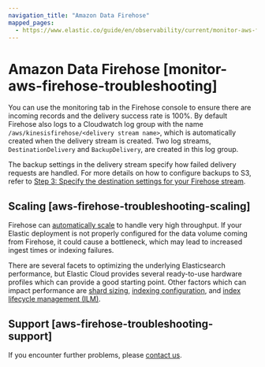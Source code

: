 ```yaml
---
navigation_title: "Amazon Data Firehose"
mapped_pages:
  - https://www.elastic.co/guide/en/observability/current/monitor-aws-firehose-troubleshooting.html
---
```




# Amazon Data Firehose [monitor-aws-firehose-troubleshooting]


You can use the monitoring tab in the Firehose console to ensure there are incoming records and the delivery success rate is 100%. By default Firehose also logs to a Cloudwatch log group with the name `/aws/kinesisfirehose/<delivery stream name>`, which is automatically created when the delivery stream is created. Two log streams, `DestinationDelivery` and `BackupDelivery`, are created in this log group.

The backup settings in the delivery stream specify how failed delivery requests are handled. For more details on how to configure backups to S3, refer to [Step 3: Specify the destination settings for your Firehose stream](../../solutions/observability/cloud/monitor-amazon-web-services-aws-with-amazon-data-firehose.md#firehose-step-three).


## Scaling [aws-firehose-troubleshooting-scaling]

Firehose can [automatically scale](https://docs.aws.amazon.com/firehose/latest/dev/limits.md) to handle very high throughput. If your Elastic deployment is not properly configured for the data volume coming from Firehose, it could cause a bottleneck, which may lead to increased ingest times or indexing failures.

There are several facets to optimizing the underlying Elasticsearch performance, but Elastic Cloud provides several ready-to-use hardware profiles which can provide a good starting point. Other factors which can impact performance are [shard sizing](../../deploy-manage/production-guidance/optimize-performance/size-shards.md), [indexing configuration](../../deploy-manage/production-guidance/optimize-performance/indexing-speed.md), and [index lifecycle management (ILM)](../../manage-data/lifecycle/index-lifecycle-management.md).


## Support [aws-firehose-troubleshooting-support]

If you encounter further problems, please [contact us](/troubleshoot/index.md#contact-us).

